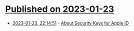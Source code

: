 # [Published on 2023-01-23](index.md)

* [2023-01-23, 22:14:51](https://news.ycombinator.com/item?id=34495879) - [About Security Keys for Apple ID](https://support.apple.com/en-us/HT213154)
